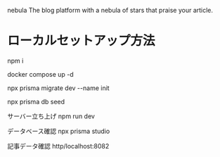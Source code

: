 nebula
The blog platform with a nebula of stars that praise your article.

# ローカルセットアップ方法


npm i

docker compose up -d

npx prisma migrate dev --name init

npx prisma db seed


サーバー立ち上げ
npm run dev


データベース確認
npx prisma studio

記事データ確認
http/localhost:8082
